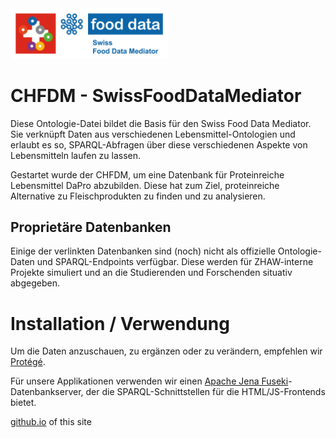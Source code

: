<img src="food-data-submarke_kombi.png" width="50%" alt="Logo">

# CHFDM - SwissFoodDataMediator

Diese Ontologie-Datei bildet die Basis für den Swiss Food Data Mediator. Sie verknüpft Daten aus verschiedenen Lebensmittel-Ontologien und erlaubt es so, SPARQL-Abfragen über diese verschiedenen Aspekte von Lebensmitteln laufen zu lassen.  

Gestartet wurde der CHFDM, um eine Datenbank für Proteinreiche Lebensmittel DaPro abzubilden. Diese hat zum Ziel, proteinreiche Alternative zu Fleischprodukten zu finden und zu analysieren.  

## Proprietäre Datenbanken

Einige der verlinkten Datenbanken sind (noch) nicht als offizielle Ontologie-Daten und SPARQL-Endpoints verfügbar. Diese werden für ZHAW-interne Projekte simuliert und an die Studierenden und Forschenden situativ abgegeben.  

# Installation / Verwendung

Um die Daten anzuschauen, zu ergänzen oder zu verändern, empfehlen wir [Protégé](https://protege.stanford.edu/).  

Für unsere Applikationen verwenden wir einen [Apache Jena Fuseki](https://jena.apache.org/documentation/fuseki2/)-Datenbankserver, der die SPARQL-Schnittstellen für die HTML/JS-Frontends bietet.  

[github.io](https://zhaw-icls-data-management-visualization.github.io/CHFDM---SwissFoodDataMediator/index_githubio.htm) of this site
